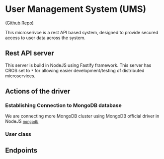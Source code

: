 # User Management System (UMS)

[(Github Repo)](https://github.com/rishavbhowmik/videosystem_ums)

This microserivce is a rest API based system, designed to provide secured access to user data across the system.

## Rest API server

This server is build in NodeJS using Fastify framework. This server has CROS set to `*` for allowing easier development/testing of distributed microservices.

## Actions of the driver

### Establishing Connection to MongoDB database

We are connecting more MongoDB cluster using MongoDB official driver in NodeJS [`mongodb`](https://www.npmjs.com/package/mongodb)

### User class

## Endpoints
